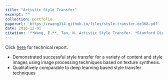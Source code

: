 ```yaml
---
title: "Artistic Style Transfer"
excerpt: ""
collection: portfolio
paperurl: 'https://ewang314.github.io/files/style-transfer-ee368.pdf'
date: 2016-12-01
citation: '**Wang, E.**, Tan, N. Artistic Style Transfer. *Stanford Digital Image Processing (EE 368) Project*, 2016'
---
```

Click [here](https://ewang314.github.io/files/style-transfer-ee368.pdf) for technical report.

* Demonstrated successful style transfer for a variety of content and style images using image processing techniques based on texture synthesis.
* Qualitatively comparable to deep learning based style transfer techniques
